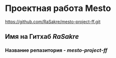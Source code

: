 # Проектная работа Mesto

https://github.com/RaSakre/mesto-project-ff.git

## Имя на Гитхаб _RaSakre_

### Название репазитория - _mesto-project-ff_
